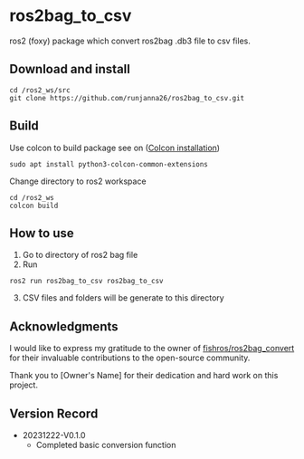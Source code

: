 # ros2bag_to_csv
ros2 (foxy) package which convert ros2bag .db3 file to csv files.

## Download and install
```
cd /ros2_ws/src
git clone https://github.com/runjanna26/ros2bag_to_csv.git
```

## Build 
Use colcon to build package see on ([Colcon installation](https://colcon.readthedocs.io/en/released/user/installation.html))
```
sudo apt install python3-colcon-common-extensions
```
Change directory to ros2 workspace
```
cd /ros2_ws
colcon build
```

## How to use
1. Go to directory of ros2 bag file
2. Run

```
ros2 run ros2bag_to_csv ros2bag_to_csv
```
3. CSV files and folders will be generate to this directory

## Acknowledgments

I would like to express my gratitude to the owner of [fishros/ros2bag_convert](https://github.com/fishros/ros2bag_convert) for their invaluable contributions to the open-source community.

Thank you to [Owner's Name] for their dedication and hard work on this project.


## Version Record
- 20231222-V0.1.0
  - Completed basic conversion function
